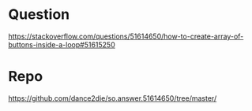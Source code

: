 # Question
https://stackoverflow.com/questions/51614650/how-to-create-array-of-buttons-inside-a-loop#51615250

# Repo
https://github.com/dance2die/so.answer.51614650/tree/master/